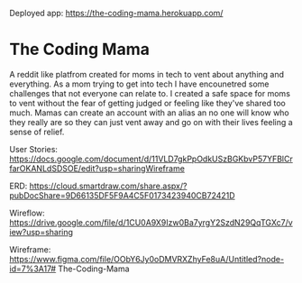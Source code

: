 Deployed app:
https://the-coding-mama.herokuapp.com/

<h1>The Coding Mama </h1>
A reddit like platfrom created for moms in tech to vent about anything and everything. 
As a mom trying to get into tech I have encounetred some challenges that not everyone can relate to. 
I created a safe space for moms to vent without the fear of getting judged or feeling like they've shared too much.
Mamas can create an account with an alias an no one will know who they really are so they can just vent away and go on with their lives feeling a sense of relief.








User Stories: https://docs.google.com/document/d/11VLD7gkPpOdkUSzBGKbvP57YFBlCrfarOKANLdSDSOE/edit?usp=sharingWireframe

ERD: https://cloud.smartdraw.com/share.aspx/?pubDocShare=9D66135DF5F9A4C5F0173423940CB72421D

Wireflow: https://drive.google.com/file/d/1CU0A9X9Izw0Ba7yrgY2SzdN29QqTGXc7/view?usp=sharing

Wireframe: https://www.figma.com/file/OObY6Jy0oDMVRXZhyFe8uA/Untitled?node-id=7%3A17# The-Coding-Mama
